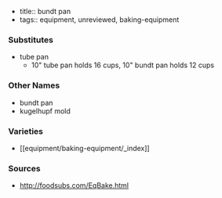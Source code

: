 - title:: bundt pan
- tags:: equipment, unreviewed, baking-equipment
### Substitutes
- tube pan
	- 10" tube pan holds 16 cups, 10" bundt pan holds 12 cups

### Other Names
* bundt pan
* kugelhupf mold

### Varieties

* [[equipment/baking-equipment/_index]]

### Sources
* http://foodsubs.com/EqBake.html

